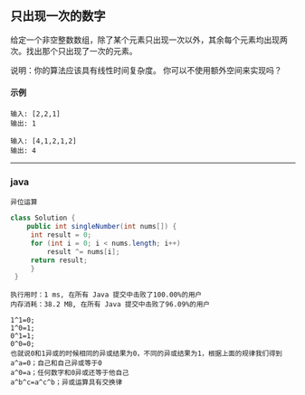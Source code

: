 ## 只出现一次的数字

给定一个非空整数数组，除了某个元素只出现一次以外，其余每个元素均出现两次。找出那个只出现了一次的元素。

说明：你的算法应该具有线性时间复杂度。 你可以不使用额外空间来实现吗？
#### 示例
```
输入: [2,2,1]
输出: 1

输入: [4,1,2,1,2]
输出: 4
```
***
### java
`异位运算`
```java
class Solution {
    public int singleNumber(int nums[]) {
     int result = 0;
     for (int i = 0; i < nums.length; i++)
         result ^= nums[i];
     return result;
     }
 }
```

```
执行用时：1 ms, 在所有 Java 提交中击败了100.00%的用户
内存消耗：38.2 MB, 在所有 Java 提交中击败了96.09%的用户
```

```
1^1=0;
1^0=1;
0^1=1;
0^0=0;
也就说0和1异或的时候相同的异或结果为0，不同的异或结果为1，根据上面的规律我们得到
a^a=0；自己和自己异或等于0
a^0=a；任何数字和0异或还等于他自己
a^b^c=a^c^b；异或运算具有交换律
```
